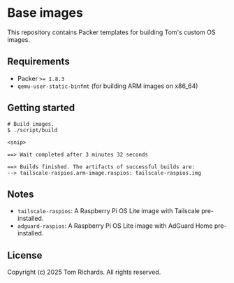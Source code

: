 # Base images

This repository contains Packer templates for building Tom's custom OS images.

## Requirements

 - Packer `>= 1.8.3`
 - `qemu-user-static-binfmt` (for building ARM images on x86_64)

## Getting started

```sh-session
# Build images.
$ ./script/build

<snip>

==> Wait completed after 3 minutes 32 seconds

==> Builds finished. The artifacts of successful builds are:
--> tailscale-raspios.arm-image.raspios: tailscale-raspios.img
```

## Notes

 - `tailscale-raspios`: A Raspberry Pi OS Lite image with Tailscale pre-installed.
 - `adguard-raspios`: A Raspberry Pi OS Lite image with AdGuard Home pre-installed.

## License

Copyright (c) 2025 Tom Richards. All rights reserved.
